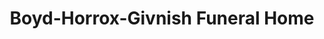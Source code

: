---
title: "Boyd-Horrox-Givnish Funeral Home"
url: /norristown/boyd-horrox-givnish-funeral-home/
shop: funeral directors
---